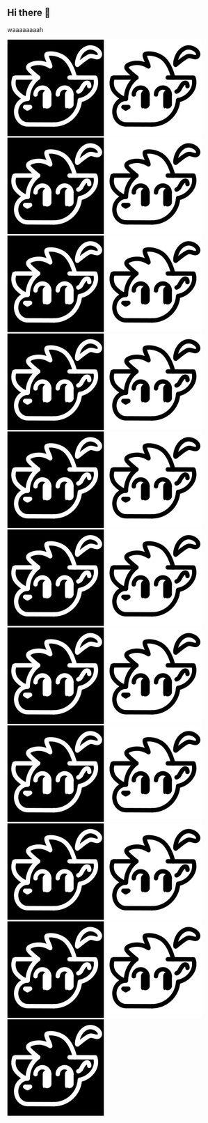 ## Hi there 👋

waaaaaaaah

![SVG Image](scrunchesvgwhitewithbg.svg)
![SVG Image](scrunchesvgwithbg.svg)
![SVG Image](scrunchesvgwhitewithbg.svg)
![SVG Image](scrunchesvgwithbg.svg)
![SVG Image](scrunchesvgwhitewithbg.svg)
![SVG Image](scrunchesvgwithbg.svg)
![SVG Image](scrunchesvgwhitewithbg.svg)
![SVG Image](scrunchesvgwithbg.svg)
![SVG Image](scrunchesvgwhitewithbg.svg)
![SVG Image](scrunchesvgwithbg.svg)
![SVG Image](scrunchesvgwhitewithbg.svg)
![SVG Image](scrunchesvgwithbg.svg)
![SVG Image](scrunchesvgwhitewithbg.svg)
![SVG Image](scrunchesvgwithbg.svg)
![SVG Image](scrunchesvgwhitewithbg.svg)
![SVG Image](scrunchesvgwithbg.svg)
![SVG Image](scrunchesvgwhitewithbg.svg)
![SVG Image](scrunchesvgwithbg.svg)
![SVG Image](scrunchesvgwhitewithbg.svg)
![SVG Image](scrunchesvgwithbg.svg)
![SVG Image](scrunchesvgwhitewithbg.svg)
<!--
**MrBStones/MrBStones** is a ✨ _special_ ✨ repository because its `README.md` (this file) appears on your GitHub profile.

Here are some ideas to get you started:

- 🔭 I’m currently working on ...
- 🌱 I’m currently learning ...
- 👯 I’m looking to collaborate on ...
- 🤔 I’m looking for help with ...
- 💬 Ask me about ...
- 📫 How to reach me: ...
- 😄 Pronouns: ...
- ⚡ Fun fact: ...
-->
